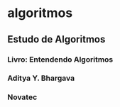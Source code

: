 # algoritmos
## Estudo de Algoritmos

### Livro: Entendendo Algoritmos

### Aditya Y. Bhargava

### Novatec
